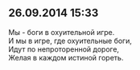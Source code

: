 ## 26.09.2014 15:33

Мы - боги в охуительной игре.<br />
И мы в игре, где охуительные боги,<br />
Идут по непроторенной дороге,<br />
Желая в каждом истиной гореть.
